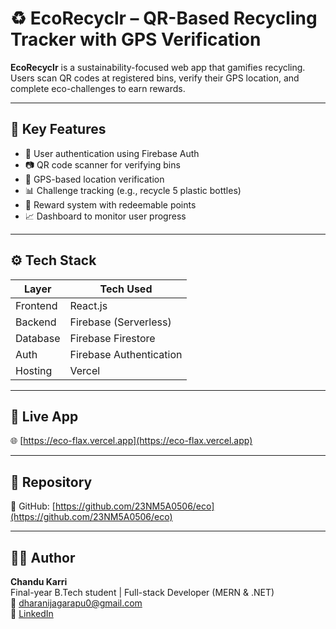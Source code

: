 # ♻️ EcoRecyclr – QR-Based Recycling Tracker with GPS Verification

**EcoRecyclr** is a sustainability-focused web app that gamifies recycling.  
Users scan QR codes at registered bins, verify their GPS location, and complete eco-challenges to earn rewards.

---

## 🌟 Key Features

- 🔐 User authentication using Firebase Auth
- 📷 QR code scanner for verifying bins
- 📍 GPS-based location verification
- 📊 Challenge tracking (e.g., recycle 5 plastic bottles)
- 🎁 Reward system with redeemable points
- 📈 Dashboard to monitor user progress

---

## ⚙️ Tech Stack

| Layer        | Tech Used              |
|--------------|------------------------|
| Frontend     | React.js               |
| Backend      | Firebase (Serverless)  |
| Database     | Firebase Firestore     |
| Auth         | Firebase Authentication |
| Hosting      | Vercel                 |

---

## 🚀 Live App

🌐 [https://eco-flax.vercel.app](https://eco-flax.vercel.app)

---

## 📂 Repository

📎 GitHub: [https://github.com/23NM5A0506/eco](https://github.com/23NM5A0506/eco)

---

## 🙋‍♂️ Author

**Chandu Karri**  
Final-year B.Tech student | Full-stack Developer (MERN & .NET)  
📧 dharanijagarapu0@gmail.com  
🔗 [LinkedIn](https://www.linkedin.com/in/dharani-jagarapu-096b74338/) 

